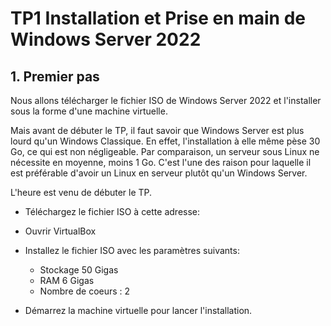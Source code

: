 # TP1 Installation et Prise en main de Windows Server 2022

## 1. Premier pas

Nous allons télécharger le fichier ISO de Windows Server 2022 et l'installer sous la forme d'une machine virtuelle.

Mais avant de débuter le TP, il faut savoir que Windows Server est plus lourd qu'un Windows Classique. En effet, l'installation à elle même pèse 30 Go, ce qui est non négligeable. Par comparaison, un serveur sous Linux ne nécessite en moyenne, moins 1 Go. C'est l'une des raison pour laquelle il est préférable d'avoir un Linux en serveur plutôt qu'un Windows Server.

L'heure est venu de débuter le TP.

* Téléchargez le fichier ISO à cette adresse:
* Ouvrir VirtualBox
* Installez le fichier ISO avec les paramètres suivants:
    *   Stockage 50 Gigas
    *   RAM 6 Gigas
    *   Nombre de coeurs : 2

* Démarrez la machine virtuelle pour lancer l'installation.

